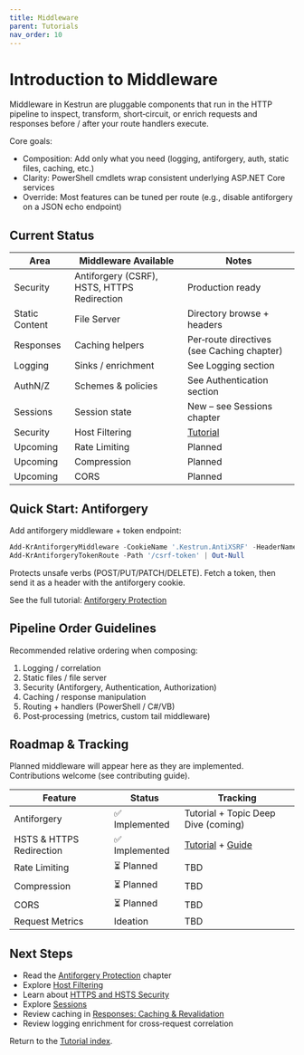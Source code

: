 ```yaml
---
title: Middleware
parent: Tutorials
nav_order: 10
---
```


# Introduction to Middleware

Middleware in Kestrun are pluggable components that run in the HTTP pipeline to inspect, transform, short‑circuit,
or enrich requests and responses before / after your route handlers execute.

Core goals:

- Composition: Add only what you need (logging, antiforgery, auth, static files, caching, etc.)
- Clarity: PowerShell cmdlets wrap consistent underlying ASP.NET Core services
- Override: Most features can be tuned per route (e.g., disable antiforgery on a JSON echo endpoint)

## Current Status

| Area | Middleware Available | Notes |
|------|----------------------|-------|
| Security | Antiforgery (CSRF), HSTS, HTTPS Redirection | Production ready |
| Static Content | File Server | Directory browse + headers |
| Responses | Caching helpers | Per‑route directives (see Caching chapter) |
| Logging | Sinks / enrichment | See Logging section |
| AuthN/Z | Schemes & policies | See Authentication section |
| Sessions | Session state | New – see Sessions chapter |
| Security | Host Filtering | [Tutorial](./6.Host-Filtering) |
| Upcoming | Rate Limiting | Planned |
| Upcoming | Compression | Planned |
| Upcoming | CORS | Planned |

## Quick Start: Antiforgery

Add antiforgery middleware + token endpoint:

```powershell
Add-KrAntiforgeryMiddleware -CookieName '.Kestrun.AntiXSRF' -HeaderName 'X-CSRF-TOKEN'
Add-KrAntiforgeryTokenRoute -Path '/csrf-token' | Out-Null
```

Protects unsafe verbs (POST/PUT/PATCH/DELETE). Fetch a token, then send it as a header with the antiforgery cookie.

See the full tutorial: [Antiforgery Protection](./1.Antiforgery)

## Pipeline Order Guidelines

Recommended relative ordering when composing:

1. Logging / correlation
2. Static files / file server
3. Security (Antiforgery, Authentication, Authorization)
4. Caching / response manipulation
5. Routing + handlers (PowerShell / C#/VB)
6. Post‑processing (metrics, custom tail middleware)

## Roadmap & Tracking

Planned middleware will appear here as they are implemented. Contributions welcome (see contributing guide).

| Feature | Status | Tracking |
|---------|--------|----------|
| Antiforgery | ✅ Implemented | Tutorial + Topic Deep Dive (coming) |
| HSTS & HTTPS Redirection | ✅ Implemented | [Tutorial](./4.Https-Hsts) + [Guide](/guides/hsts) |
| Rate Limiting | ⏳ Planned | TBD |
| Compression | ⏳ Planned | TBD |
| CORS | ⏳ Planned | TBD |
| Request Metrics | Ideation | TBD |

## Next Steps

- Read the [Antiforgery Protection](./1.Antiforgery) chapter
- Explore [Host Filtering](./6.Host-Filtering)
- Learn about [HTTPS and HSTS Security](./4.Https-Hsts)
- Explore [Sessions](../19.Session/1.Sessions)
- Review caching in [Responses: Caching & Revalidation](/pwsh/tutorial/9.Responses/8.Caching)
- Review logging enrichment for cross‑request correlation

Return to the [Tutorial index](/pwsh/tutorial/index).
